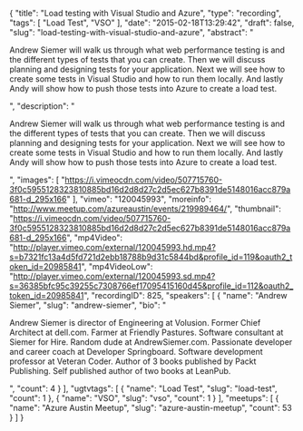 {
  "title": "Load testing with Visual Studio and Azure",
  "type": "recording",
  "tags": [
    "Load Test",
    "VSO"
  ],
  "date": "2015-02-18T13:29:42",
  "draft": false,
  "slug": "load-testing-with-visual-studio-and-azure",
  "abstract": "<p>Andrew Siemer will walk us through what web performance testing is and the different types of tests that you can create.  Then we will discuss planning and designing tests for your application.  Next we will see how to create some tests in Visual Studio and how to run them locally.  And lastly Andy will show how to push those tests into Azure to create a load test.</p>",
  "description": "<p>Andrew Siemer will walk us through what web performance testing is and the different types of tests that you can create.  Then we will discuss planning and designing tests for your application.  Next we will see how to create some tests in Visual Studio and how to run them locally.  And lastly Andy will show how to push those tests into Azure to create a load test.</p>",
  "images": [
    "https://i.vimeocdn.com/video/507715760-3f0c5955128323810885bd16d2d8d27c2d5ec627b8391de5148016acc879a681-d_295x166"
  ],
  "vimeo": "120045993",
  "moreinfo": "http://www.meetup.com/azureaustin/events/219989464/",
  "thumbnail": "https://i.vimeocdn.com/video/507715760-3f0c5955128323810885bd16d2d8d27c2d5ec627b8391de5148016acc879a681-d_295x166",
  "mp4Video": "http://player.vimeo.com/external/120045993.hd.mp4?s=b7321fc13a4d5fd721d2ebb18788b9d31c5844bd&profile_id=119&oauth2_token_id=20985841",
  "mp4VideoLow": "http://player.vimeo.com/external/120045993.sd.mp4?s=36385bfc95c39255c7308766ef17095415160d45&profile_id=112&oauth2_token_id=20985841",
  "recordingID": 825,
  "speakers": [
    {
      "name": "Andrew Siemer",
      "slug": "andrew-siemer",
      "bio": "<p>Andrew Siemer is director of Engineering at Volusion. Former Chief Architect at dell.com. Farmer at Friendly Pastures. Software consultant at Siemer for Hire. Random dude at AndrewSiemer.com. Passionate developer and career coach at Developer Springboard. Software development professor at Veteran Coder. Author of 3 books published by Packt Publishing. Self published author of two books at LeanPub.</p>",
      "count": 4
    }
  ],
  "ugtvtags": [
    {
      "name": "Load Test",
      "slug": "load-test",
      "count": 1
    },
    {
      "name": "VSO",
      "slug": "vso",
      "count": 1
    }
  ],
  "meetups": [
    {
      "name": "Azure Austin Meetup",
      "slug": "azure-austin-meetup",
      "count": 53
    }
  ]
}
